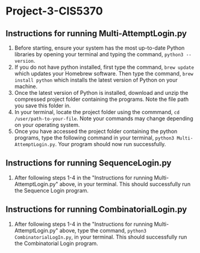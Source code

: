 # Project-3-CIS5370

## Instructions for running Multi-AttemptLogin.py 

1. Before starting, ensure your system has the most up-to-date Python libraries by opening your terminal and typing the command, `python3 --version`. 
2. If you do not have python installed, first type the command, `brew update` which updates your Homebrew software. Then type the command, `brew install python` which installs the latest version of Python on your machine. 
3. Once the latest version of Python is installed, download and unzip the compressed project folder containing the programs. Note the file path you save this folder in.
4. In your terminal, locate the project folder using the commmand, `cd /user/path-to-your-file`. Note your commands may change depending on your operating system. 
5. Once you have accessed the project folder containing the python programs, type the following command in your terminal, `python3 Multi-AttemptLogin.py`. Your program should now run successfully. 

## Instructions for running SequenceLogin.py 

1. After following steps 1-4 in the "Instructions for running Multi-AttemptLogin.py" above, in your terminal. This should successfully run the Sequence Login program.

## Instructions for running CombinatorialLogin.py 

1. After following steps 1-4 in the "Instructions for running Multi-AttemptLogin.py" above, type the command, `python3 CombinatorialLogIn.py`, in your terminal. This should successfully run the Combinatorial Login program. 
